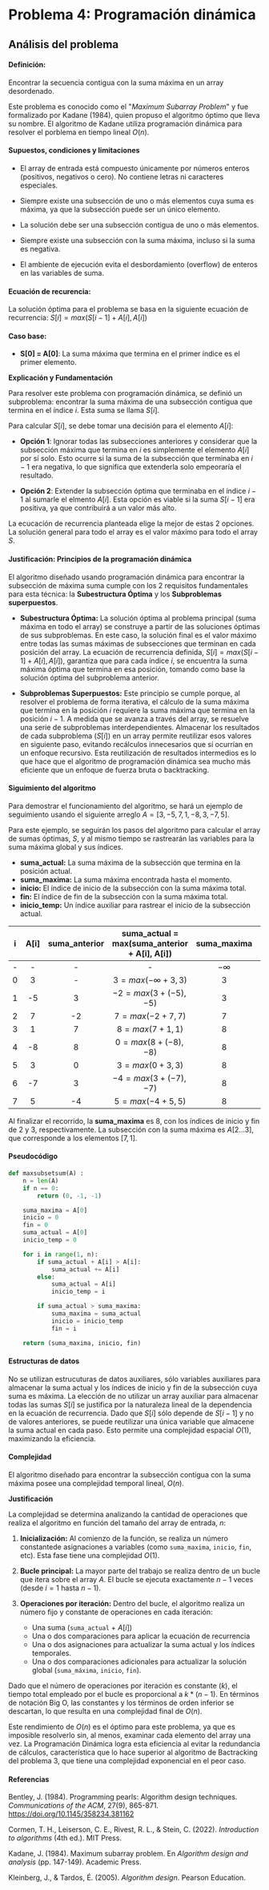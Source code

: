 # Problema 4: Programación dinámica

## Análisis del problema

#### Definición:

Encontrar la secuencia contigua con la suma máxima en un array desordenado.

Este problema es conocido como el "*Maximum Subarray Problem*" y fue formalizado por Kadane (1984), quien propuso el algoritmo óptimo que lleva su nombre. El algoritmo de Kadane utiliza programación dinámica para resolver el porblema en tiempo lineal $O(n)$.

#### Supuestos, condiciones y limitaciones

- El array de entrada está compuesto únicamente por números enteros (positivos, negativos o cero). No contiene letras ni caracteres especiales.

- Siempre existe una subsección de uno o más elementos cuya suma es máxima, ya que la subsección puede ser un único elemento.

- La solución debe ser una subsección contigua de uno o más elementos.

- Siempre existe una subsección con la suma máxima, incluso si la suma es negativa.

- El ambiente de ejecución evita el desbordamiento (overflow) de enteros en las variables de suma.

#### Ecuación de recurencia:

La solución óptima para el problema se basa en la siguiente ecuación de recurrencia: 
    $S[i] = max(S[i-1] + A[i], A[i])$

#### Caso base:
- **S[0] = A[0]**: La suma máxima que termina en el primer índice es el primer elemento.

**Explicación y Fundamentación**

Para resolver este problema con programación dinámica, se definió un subproblema: encontrar la suma máxima de una subsección contigua que termina en el índice $i$. Esta suma se llama $S[i]$. 

Para calcular $S[i]$, se debe tomar una decisión para el elemento $A[i]$:
    
- **Opción 1**: Ignorar todas las subsecciones anteriores y considerar que la subsección máxima que termina en $i$ es simplemente el elemento $A[i]$ por sí solo. Esto ocurre si la suma de la subsección que terminaba en $i-1$ era negativa, lo que significa que extenderla solo empeoraría el resultado.

- **Opción 2**: Extender la subsección óptima que terminaba en el índice $i-1$ al sumarle el elmento $A[i]$. Esta opción es viable si la suma $S[i-1]$ era positiva, ya que contribuirá a un valor más alto.

La ecucación de recurrencia planteada elige la mejor de estas 2 opciones. La solución general para todo el array es el valor  máximo para todo el array $S$.

#### Justificación: Principios de la programación dinámica

El algoritmo diseñado usando programación dinámica para encontrar la subsección de máxima suma cumple con los 2 requisitos fundamentales para esta técnica: la **Subestructura Óptima** y los **Subproblemas superpuestos**.

- **Subestructura Óptima:** La solución óptima al problema principal (suma máxima en todo el array) se construye a partir de las soluciones óptimas de sus subproblemas. En este caso, la solución final es el valor máximo entre todas las sumas máximas de subsecciones que terminan en cada posición del array. La ecuación de recurrencia definida, $S[i] = max(S[i-1] + A[i], A[i])$, garantiza que para cada índice $i$, se encuentra la suma máxima óptima que termina en esa posición, tomando como base la solución óptima del subproblema anterior.

- **Subproblemas Superpuestos:** Este principio se cumple porque, al resolver el problema de forma iterativa, el cálculo de la suma máxima que termina en la posición $i$ requiere la suma máxima que termina en la posición $i-1$. A medida que se avanza a través del array, se resuelve una serie de subproblemas interdependientes. Almacenar los resultados de cada subproblema ($S[i]$) en un array permite reutilizar esos valores en siguiente paso, evitando recálculos innecesarios que sí ocurrían en un enfoque recursivo. Esta reutilización de resultados intermedios es lo que hace que el algoritmo de programación dinámica sea mucho más eficiente que un enfoque de fuerza bruta o backtracking.

#### Siguimiento del algoritmo

Para demostrar el funcionamiento del algoritmo, se hará un ejemplo de seguimiento usando el siguiente arreglo $A=[3, -5, 7, 1, -8, 3, -7, 5]$.

Para este ejemplo, se seguirán los pasos del algoritmo para calcular el array de sumas óptimas, $S$, y al mismo tiempo se rastrearán las variables para la suma máxima global y sus índices.

- **suma_actual:** La suma máxima de la subsección que termina en la posición actual.
- **suma_maxima:** La suma máxima encontrada hasta el momento.
- **inicio:** El índice de inicio de la subsección con la suma máxima total.
- **fin:** El índice de fin de la subsección con la suma máxima total.
- **inicio_temp:** Un índice auxiliar para rastrear el inicio de la subsección actual.

| i | A[i] | suma_anterior | suma_actual = max(suma_anterior + A[i], A[i]) | suma_maxima | inicio | fin | inicio_temp |
|:---:|:------:|:---------------:|:-------------:|:--------------:|:--------:|:-----:|:-----------:|
| - | - | - | - | $-\infty$ | - | - | 0 |
| 0 | 3 | - | $3 = max(-∞ + 3, 3)$ | 3 | 0 | 0 | 0 |
| 1 | -5 | 3 | $-2 = max(3 + (-5), -5)$ | 3 | 0 | 0 | 0 |
| 2 | 7 | -2 | $7 = max(-2 + 7, 7)$ | 7 | 2 | 2 | 2 |
| 3 | 1 | 7 | $8 = max(7 + 1, 1)$ | 8 | 2 | 3 | 2 |
| 4 | -8 | 8 | $0 = max(8 + (-8), -8)$ | 8 | 2 | 3 | 2 |
| 5 | 3 | 0 | $3 = max(0 + 3, 3)$ | 8 | 2 | 3 | 5 |
| 6 | -7 | 3 | $-4 = max(3 + (-7), -7)$ | 8 | 2 | 3 | 5 |
| 7 | 5 | -4 | $5 = max(-4 + 5, 5)$ | 8 | 2 | 3 | 7 |

Al finalizar el recorrido, la **suma_maxima** es 8, con los índices de inicio y fin de 2 y 3, respectivamente. La subsección con la suma máxima es $A[2...3]$, que corresponde a los elementos $[7, 1]$.

#### Pseudocódigo

```python
def maxsubsetsum(A) :
    n = len(A)
    if n == 0:
        return (0, -1, -1)

    suma_maxima = A[0]
    inicio = 0
    fin = 0
    suma_actual = A[0]
    inicio_temp = 0

    for i in range(1, n):
        if suma_actual + A[i] > A[i]:
            suma_actual += A[i]
        else:
            suma_actual = A[i]
            inicio_temp = i

        if suma_actual > suma_maxima:
            suma_maxima = suma_actual
            inicio = inicio_temp
            fin = i

    return (suma_maxima, inicio, fin)

```
#### Estructuras de datos

No se utilizan estrucuturas de datos auxiliares, sólo variables auxiliares para almacenar la suma actual y los índices de inicio y fin de la subsección cuya suma es máxima.
La elección de no utilizar un array auxiliar para almacenar todas las sumas $S[i]$ se justifica por la naturaleza lineal de la dependencia en la ecuación de recurrencia. Dado que $S[i]$ sólo depende de $S[i-1]$ y no de valores anteriores, se puede reutilizar una única variable que almacene la suma actual en cada paso. Esto permite una complejidad espacial $O(1)$, maximizando la eficiencia.

#### Complejidad

El algoritmo diseñado para encontrar la subsección contigua con la suma máxima posee una complejidad temporal lineal, $O(n)$.

**Justificación**

La complejidad se determina analizando la cantidad de operaciones que realiza el algoritmo en función del tamaño del array de entrada, $n$:

1. **Inicialización:** Al comienzo de la función, se realiza un número constantede asignaciones a variables (como `suma_maxima`, `inicio`, `fin`, etc). Esta fase tiene una complejidad $O(1)$.

2. **Bucle principal:** La mayor parte del trabajo se realiza dentro de un bucle que itera sobre el array $A$. El bucle se ejecuta exactamente $n-1$ veces (desde $i = 1$ hasta $n-1$).

3. **Operaciones por iteración:** Dentro del bucle, el algoritmo realiza un número fijo y constante de operaciones en cada iteración:

    - Una suma (`suma_actual` + $A[i]$)
    - Una o dos comparaciones para aplicar la ecuación de recurrencia
    - Una o dos asignaciones para actualizar la suma actual y los índices temporales.
    - Una o dos comparaciones adicionales para actualizar la solución global (`suma_máxima`, `inicio`, `fin`).

Dado que el número de operaciones por iteración es constante ($k$), el tiempo total empleado por el bucle es proporcional a $k * (n-1)$. En términos de notación Big O, las constantes y los términos de orden inferior se descartan, lo que resulta en una complejidad final de $O(n)$.

Este rendimiento de $O(n)$ es el óptimo para este problema, ya que es imposible resolverlo sin, al menos, examinar cada elemento del array una vez.
La Programación Dinámica logra esta eficiencia al evitar la redundancia de cálculos, característica que lo hace superior al algoritmo de Bactracking del problema 3, que tiene una complejidad exponencial en el peor caso.

#### Referencias

Bentley, J. (1984). Programming pearls: Algorithm design techniques. *Communications of the ACM*, 27(9), 865-871. https://doi.org/10.1145/358234.381162

Cormen, T. H., Leiserson, C. E., Rivest, R. L., & Stein, C. (2022). *Introduction to algorithms* (4th ed.). MIT Press.

Kadane, J. (1984). Maximum subarray problem. En *Algorithm design and analysis* (pp. 147-149). Academic Press.

Kleinberg, J., & Tardos, É. (2005). *Algorithm design*. Pearson Education.